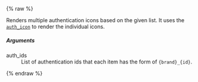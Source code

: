 {% raw %}

Renders multiple authentication icons based on the given list. It uses the [`auth_icon`](#utils.auth_icon) to render the individual icons.

##### Arguments

<dl>
  <dt>auth_ids</dt>
  <dd>
    List of authentication ids that each item has the form of
    <code>{brand}_{id}</code>.
  </dd>
</dl>

{% endraw %}
